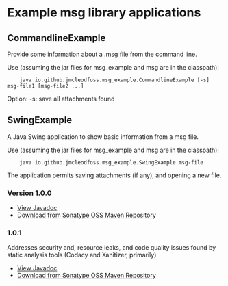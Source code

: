# Example msg library applications
## CommandlineExample
Provide some information about a .msg file from the command line.

Use (assuming the jar files for msg_example and msg are in the classpath):

        java io.github.jmcleodfoss.msg_example.CommandlineExample [-s] msg-file1 [msg-file2 ...]

Option:
        -s: save all attachments found

## SwingExample
A Java Swing application to show basic information from a msg file.

Use (assuming the jar files for msg_example and msg are in the classpath):

        java io.github.jmcleodfoss.msg_example.SwingExample msg-file

The application permits saving attachments (if any), and opening a new file.

### Version 1.0.0
*   [View Javadoc](https://javadoc.io/doc/io.github.jmcleodfoss/msg_example/1.0.0/io.github.jmcleodfoss.msg_example/module-summary.html)
*   [Download from Sonatype OSS Maven Repository](https://repo1.maven.org/maven2/io/github/jmcleodfoss/msg_example/1.0.0/msg_example-1.0.0.jar)

### 1.0.1
Addresses security and, resource leaks, and code quality issues found by static analysis tools (Codacy and Xanitizer, primarily)
*   [View Javadoc](https://javadoc.io/doc/io.github.jmcleodfoss/msg_example/1.0.1/io.github.jmcleodfoss.msg_example/module-summary.html)
*   [Download from Sonatype OSS Maven Repository](https://repo1.maven.org/maven2/io/github/jmcleodfoss/msg_example/1.0.1/msg_example-1.0.1.jar)
